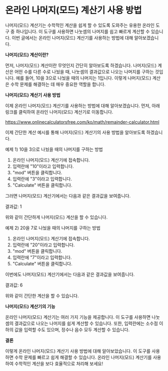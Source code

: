 온라인 나머지(모드) 계산기 사용 방법
=====================

나머지(모드) 계산기는 수학적인 계산을 쉽게 할 수 있도록 도와주는 유용한 온라인 도구 중 하나입니다. 이 도구를 사용하면 나눗셈의 나머지를 쉽고 빠르게 계산할 수 있습니다. 이번 글에서는 온라인 나머지(모드) 계산기를 사용하는 방법에 대해 알아보겠습니다.

**나머지(모드) 계산이란?**

먼저, 나머지(모드) 계산이란 무엇인지 간단히 알아보도록 하겠습니다. 나머지(모드) 계산은 어떤 수를 다른 수로 나눴을 때, 나눗셈의 결과값으로 나오는 나머지를 구하는 것입니다. 예를 들어, 10을 3으로 나눴을 때의 나머지는 1입니다. 이렇게 나머지(모드) 계산은 수학 문제를 해결하는 데 매우 중요한 역할을 합니다.

**나머지(모드) 계산기 사용 방법**

이제 온라인 나머지(모드) 계산기를 사용하는 방법에 대해 알아보겠습니다. 먼저, 아래 링크를 클릭하여 온라인 나머지(모드) 계산기로 이동합니다.

<https://www.onlinecalculatorsfree.com/ko/math/remainder-calculator.html>

이제 간단한 계산 예시를 통해 나머지(모드) 계산기의 사용 방법을 알아보도록 하겠습니다.

예제 1) 10을 3으로 나눴을 때의 나머지를 구하는 방법

1. 온라인 나머지(모드) 계산기에 접속합니다.
2. 입력란에 "10"이라고 입력합니다.
3. "mod" 버튼을 클릭합니다.
4. 입력란에 "3"이라고 입력합니다.
5. "Calculate" 버튼을 클릭합니다.

그러면 나머지(모드) 계산기에서는 다음과 같은 결과값을 보여줍니다.

결과값: 1

위와 같이 간단하게 나머지(모드) 계산을 할 수 있습니다.

예제 2) 20을 7로 나눴을 때의 나머지를 구하는 방법

1. 온라인 나머지(모드) 계산기에 접속합니다.
2. 입력란에 "20"이라고 입력합니다.
3. "mod" 버튼을 클릭합니다.
4. 입력란에 "7"이라고 입력합니다.
5. "Calculate" 버튼을 클릭합니다.

이번에도 나머지(모드) 계산기에서는 다음과 같은 결과값을 보여줍니다.

결과값: 6

위와 같이 간단한 계산을 할 수 있습니다.

**나머지(모드) 계산기의 기능**

온라인 나머지(모드) 계산기는 여러 가지 기능을 제공합니다. 이 도구를 사용하면 나눗셈의 결과값으로 나오는 나머지를 쉽게 계산할 수 있습니다. 또한, 입력란에는 소수점 이하의 값을 입력할 수도 있으며, 정수나 음수 모두 계산할 수 있습니다.

**결론**

이렇게 온라인 나머지(모드) 계산기 사용 방법에 대해 알아보았습니다. 이 도구를 사용하면 수학 문제를 빠르고 쉽게 해결할 수 있습니다. 온라인 나머지(모드) 계산기를 사용하여 수학적인 계산을 보다 효율적으로 처리해 보세요!